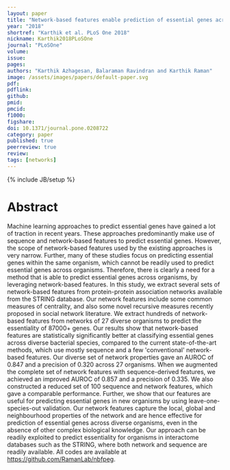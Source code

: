 ```yaml
---
layout: paper
title: "Network-based features enable prediction of essential genes across diverse organisms"
year: "2018"
shortref: "Karthik et al. PLoS One 2018"
nickname: Karthik2018PLoSOne
journal: "PLoSOne"
volume: 
issue: 
pages: 
authors: "Karthik Azhagesan, Balaraman Ravindran and Karthik Raman"
image: /assets/images/papers/default-paper.svg
pdf: 
pdflink: 
github:
pmid: 
pmcid: 
f1000: 
figshare: 
doi: 10.1371/journal.pone.0208722
category: paper
published: true
peerreview: true
review: 
tags: [networks]
---
```

{% include JB/setup %}

# Abstract 

Machine learning approaches to predict essential genes have gained a lot of traction in recent years. These approaches predominantly make use of sequence and network-based features to predict essential genes. However, the scope of network-based features used by the existing approaches is very narrow. Further, many of these studies focus on predicting essential genes within the same organism, which cannot be readily used to predict essential genes across organisms. Therefore, there is clearly a need for a method that is able to predict essential genes across organisms, by leveraging network-based features. In this study, we extract several sets of network-based features from protein-protein association networks available from the STRING database. Our network features include some common measures of centrality, and also some novel recursive measures recently proposed in social network literature. We extract hundreds of network-based features from networks of 27 diverse organisms to predict the essentiality of 87000+ genes. Our results show that network-based features are statistically significantly better at classifying essential genes across diverse bacterial species, compared to the current state-of-the-art methods, which use mostly sequence and a few 'conventional' network-based features. Our diverse set of network properties gave an AUROC of 0.847 and a precision of 0.320 across 27 organisms. When we augmented the complete set of network features with sequence-derived features, we achieved an improved AUROC of 0.857 and a precision of 0.335. We also constructed a reduced set of 100 sequence and network features, which gave a comparable performance. Further, we show that our features are useful for predicting essential genes in new organisms by using leave-one-species-out validation. Our network features capture the local, global and neighbourhood properties of the network and are hence effective for prediction of essential genes across diverse organisms, even in the absence of other complex biological knowledge. Our approach can be readily exploited to predict essentiality for organisms in interactome databases such as the STRING, where both network and sequence are readily available. All codes are available at https://github.com/RamanLab/nbfpeg.
